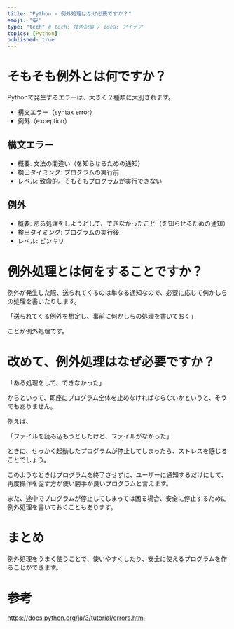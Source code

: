 ```yaml
---
title: "Python - 例外処理はなぜ必要ですか？"
emoji: "😸"
type: "tech" # tech: 技術記事 / idea: アイデア
topics: [Python]
published: true
---
```

# そもそも例外とは何ですか？

Pythonで発生するエラーは、大きく２種類に大別されます。

- 構文エラー（syntax error）
- 例外（exception）

## 構文エラー

- 概要: 文法の間違い（を知らせるための通知）
- 検出タイミング: プログラムの実行前
- レベル: 致命的。そもそもプログラムが実行できない

## 例外

- 概要: ある処理をしようとして、できなかったこと（を知らせるための通知）
- 検出タイミング: プログラムの実行後
- レベル: ピンキリ

# 例外処理とは何をすることですか？

例外が発生した際、送られてくるのは単なる通知なので、必要に応じて何かしらの処理を書いたりします。

「送られてくる例外を想定し、事前に何かしらの処理を書いておく」

ことが例外処理です。

# 改めて、例外処理はなぜ必要ですか？

「ある処理をして、できなかった」

からといって、即座にプログラム全体を止めなければならないかというと、そうでもありません。

例えば、

「ファイルを読み込もうとしたけど、ファイルがなかった」

ときに、せっかく起動したプログラムが停止してしまったら、ストレスを感じることでしょう。

このようなときはプログラムを終了させずに、ユーザーに通知するだけにして、再度操作を促す方が使い勝手が良いプログラムと言えます。

また、途中でプログラムが停止してしまっては困る場合、安全に停止するために例外処理を書いておくこともあります。

# まとめ

例外処理をうまく使うことで、使いやすくしたり、安全に使えるプログラムを作ることができます。

# 参考

https://docs.python.org/ja/3/tutorial/errors.html
